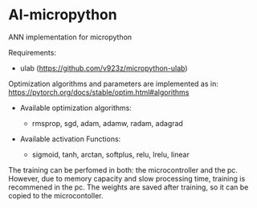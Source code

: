 # AI-micropython
ANN implementation for micropython

Requirements:
 - ulab (https://github.com/v923z/micropython-ulab)

Optimization algorithms and parameters are implemented as in: 
https://pytorch.org/docs/stable/optim.html#algorithms

- Available optimization algorithms:
  - rmsprop, sgd, adam, adamw, radam, adagrad

- Available activation Functions:
  - sigmoid, tanh, arctan, softplus, relu, lrelu, linear

The training can be perfomed in both: the microcontroller and the pc. However, due to memory capacity and slow processing time, training is recommened in the pc. The weights are saved after training, so it can be copied to the microcontoller.




